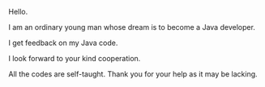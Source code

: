 Hello.

I am an ordinary young man whose dream is to become a Java developer.

I get feedback on my Java code.

I look forward to your kind cooperation.

All the codes are self-taught. Thank you for your help as it may be lacking.
